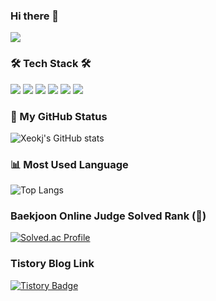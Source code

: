 ### Hi there 👋

<img src="https://capsule-render.vercel.app/api?type=waving&color=auto&height=200&section=header&text=Welcome!&fontSize=70" />

<h3 align="left">🛠 Tech Stack 🛠</h3>
<img src="https://img.shields.io/badge/C-#0099E5?style=for-the-badge&logo=C&logoColor=white">
<img src="https://img.shields.io/badge/C++-#071D49?style=for-the-badge&logo=C++&logoColor=white">
<img src="https://img.shields.io/badge/HTML-#EF2D5E?style=for-the-badge&logo=html5&logoColor=white">
<img src="https://img.shields.io/badge/CSS-#9999FF?style=for-the-badge&logo=css3&logoColor=white">
<img src="https://img.shields.io/badge/JavaScript-#FFA500?style=for-the-badge&logo=JavaScript&logoColor=white">
<img src="https://img.shields.io/badge/React-#5C1F87?style=for-the-badge&logo=react&logoColor=white">

### :calendar: My GitHub Status
![Xeokj's GitHub stats](https://github-readme-stats.vercel.app/api?username=Xeokj&show_icons=true&theme=tokyonight)


### :bar_chart: Most Used Language
![Top Langs](https://github-readme-stats.vercel.app/api/top-langs/?username=Xeokj&theme=tokyonight)

### Baekjoon Online Judge Solved Rank (:hatching_chick:)
[![Solved.ac Profile](http://mazassumnida.wtf/api/generate_badge?boj=backspace22)](https://solved.ac/backspace22)


### Tistory Blog Link
[![Tistory Badge](https://img.shields.io/badge/Tech%20Blog-555263?style=flat&logoColor=white)]("https://jangkunstory.tistory.com/)


<!--
**Xeokj/Xeokj** is a ✨ _special_ ✨ repository because its `README.md` (this file) appears on your GitHub profile.

Here are some ideas to get you started:

- 🔭 I’m currently working on ...
- 🌱 I’m currently learning ...
- 👯 I’m looking to collaborate on ...
- 🤔 I’m looking for help with ...
- 💬 Ask me about ...
- 📫 How to reach me: ...
- 😄 Pronouns: ...
- ⚡ Fun fact: ...
-->
